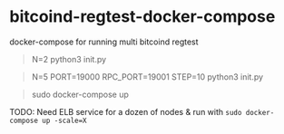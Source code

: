 # bitcoind-regtest-docker-compose
docker-compose for running multi bitcoind regtest

> N=2 python3 init.py

> N=5 PORT=19000 RPC_PORT=19001 STEP=10 python3 init.py

> sudo docker-compose up

TODO: Need ELB service for a dozen of nodes & run with `sudo docker-compose up -scale=X`
